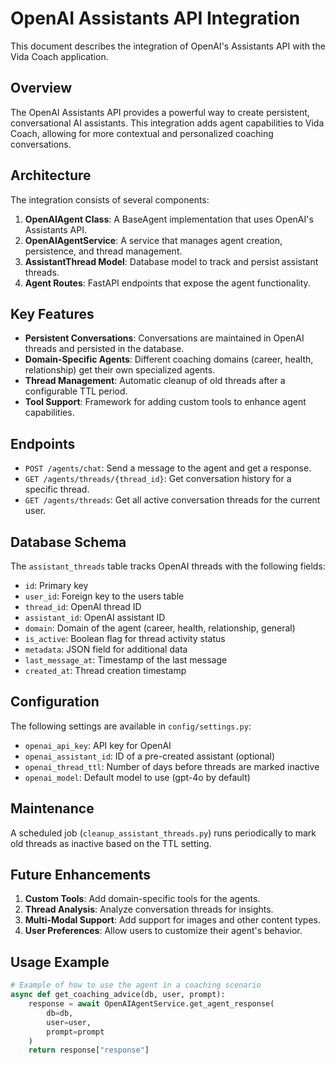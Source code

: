 # OpenAI Assistants API Integration

This document describes the integration of OpenAI's Assistants API with the Vida Coach application.

## Overview

The OpenAI Assistants API provides a powerful way to create persistent, conversational AI assistants. This integration adds agent capabilities to Vida Coach, allowing for more contextual and personalized coaching conversations.

## Architecture

The integration consists of several components:

1. **OpenAIAgent Class**: A BaseAgent implementation that uses OpenAI's Assistants API.
2. **OpenAIAgentService**: A service that manages agent creation, persistence, and thread management.
3. **AssistantThread Model**: Database model to track and persist assistant threads.
4. **Agent Routes**: FastAPI endpoints that expose the agent functionality.

## Key Features

- **Persistent Conversations**: Conversations are maintained in OpenAI threads and persisted in the database.
- **Domain-Specific Agents**: Different coaching domains (career, health, relationship) get their own specialized agents.
- **Thread Management**: Automatic cleanup of old threads after a configurable TTL period.
- **Tool Support**: Framework for adding custom tools to enhance agent capabilities.

## Endpoints

- `POST /agents/chat`: Send a message to the agent and get a response.
- `GET /agents/threads/{thread_id}`: Get conversation history for a specific thread.
- `GET /agents/threads`: Get all active conversation threads for the current user.

## Database Schema

The `assistant_threads` table tracks OpenAI threads with the following fields:

- `id`: Primary key
- `user_id`: Foreign key to the users table
- `thread_id`: OpenAI thread ID
- `assistant_id`: OpenAI assistant ID
- `domain`: Domain of the agent (career, health, relationship, general)
- `is_active`: Boolean flag for thread activity status
- `metadata`: JSON field for additional data
- `last_message_at`: Timestamp of the last message
- `created_at`: Thread creation timestamp

## Configuration

The following settings are available in `config/settings.py`:

- `openai_api_key`: API key for OpenAI
- `openai_assistant_id`: ID of a pre-created assistant (optional)
- `openai_thread_ttl`: Number of days before threads are marked inactive
- `openai_model`: Default model to use (gpt-4o by default)

## Maintenance

A scheduled job (`cleanup_assistant_threads.py`) runs periodically to mark old threads as inactive based on the TTL setting.

## Future Enhancements

1. **Custom Tools**: Add domain-specific tools for the agents.
2. **Thread Analysis**: Analyze conversation threads for insights.
3. **Multi-Modal Support**: Add support for images and other content types.
4. **User Preferences**: Allow users to customize their agent's behavior.

## Usage Example

```python
# Example of how to use the agent in a coaching scenario
async def get_coaching_advice(db, user, prompt):
    response = await OpenAIAgentService.get_agent_response(
        db=db,
        user=user,
        prompt=prompt
    )
    return response["response"]
```

